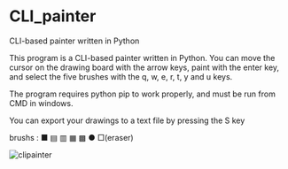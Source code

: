 # CLI_painter
CLI-based painter written in Python

This program is a CLI-based painter written in Python. You can move the cursor on the drawing board with the arrow keys,
paint with the enter key, and select the five brushes with the q, w, e, r, t, y and u keys.

The program requires python pip to work properly, and must be run from CMD in windows.

You can export your drawings to a text file by pressing the S key

brushs : ■ ▤ ▥ ▦ ▩ ● □(eraser)


![clipainter](https://github.com/user-attachments/assets/34ebf550-efe4-4469-8097-77c827ce90ac)
